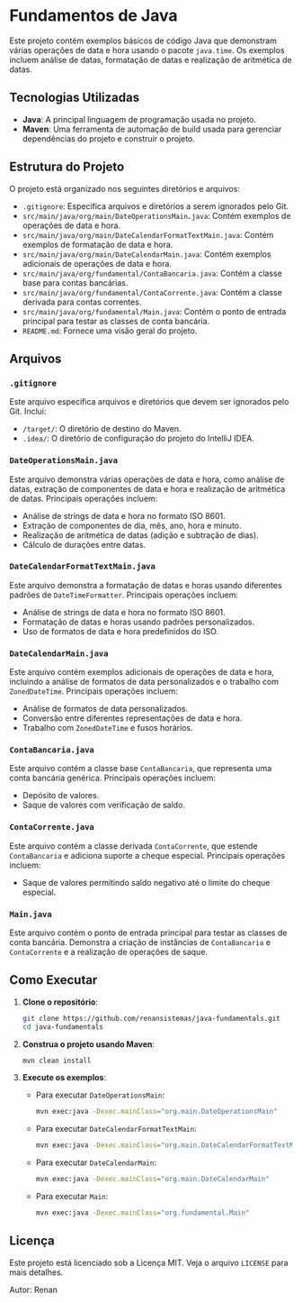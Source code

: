 # Fundamentos de Java

Este projeto contém exemplos básicos de código Java que demonstram várias operações de data e hora usando o pacote `java.time`. Os exemplos incluem análise de datas, formatação de datas e realização de aritmética de datas.

## Tecnologias Utilizadas

- **Java**: A principal linguagem de programação usada no projeto.
- **Maven**: Uma ferramenta de automação de build usada para gerenciar dependências do projeto e construir o projeto.

## Estrutura do Projeto

O projeto está organizado nos seguintes diretórios e arquivos:

- `.gitignore`: Especifica arquivos e diretórios a serem ignorados pelo Git.
- `src/main/java/org/main/DateOperationsMain.java`: Contém exemplos de operações de data e hora.
- `src/main/java/org/main/DateCalendarFormatTextMain.java`: Contém exemplos de formatação de data e hora.
- `src/main/java/org/main/DateCalendarMain.java`: Contém exemplos adicionais de operações de data e hora.
- `src/main/java/org/fundamental/ContaBancaria.java`: Contém a classe base para contas bancárias.
- `src/main/java/org/fundamental/ContaCorrente.java`: Contém a classe derivada para contas correntes.
- `src/main/java/org/fundamental/Main.java`: Contém o ponto de entrada principal para testar as classes de conta bancária.
- `README.md`: Fornece uma visão geral do projeto.

## Arquivos

### `.gitignore`

Este arquivo especifica arquivos e diretórios que devem ser ignorados pelo Git. Inclui:

- `/target/`: O diretório de destino do Maven.
- `.idea/`: O diretório de configuração do projeto do IntelliJ IDEA.

### `DateOperationsMain.java`

Este arquivo demonstra várias operações de data e hora, como análise de datas, extração de componentes de data e hora e realização de aritmética de datas. Principais operações incluem:

- Análise de strings de data e hora no formato ISO 8601.
- Extração de componentes de dia, mês, ano, hora e minuto.
- Realização de aritmética de datas (adição e subtração de dias).
- Cálculo de durações entre datas.

### `DateCalendarFormatTextMain.java`

Este arquivo demonstra a formatação de datas e horas usando diferentes padrões de `DateTimeFormatter`. Principais operações incluem:

- Análise de strings de data e hora no formato ISO 8601.
- Formatação de datas e horas usando padrões personalizados.
- Uso de formatos de data e hora predefinidos do ISO.

### `DateCalendarMain.java`

Este arquivo contém exemplos adicionais de operações de data e hora, incluindo a análise de formatos de data personalizados e o trabalho com `ZonedDateTime`. Principais operações incluem:

- Análise de formatos de data personalizados.
- Conversão entre diferentes representações de data e hora.
- Trabalho com `ZonedDateTime` e fusos horários.

### `ContaBancaria.java`

Este arquivo contém a classe base `ContaBancaria`, que representa uma conta bancária genérica. Principais operações incluem:

- Depósito de valores.
- Saque de valores com verificação de saldo.

### `ContaCorrente.java`

Este arquivo contém a classe derivada `ContaCorrente`, que estende `ContaBancaria` e adiciona suporte a cheque especial. Principais operações incluem:

- Saque de valores permitindo saldo negativo até o limite do cheque especial.

### `Main.java`

Este arquivo contém o ponto de entrada principal para testar as classes de conta bancária. Demonstra a criação de instâncias de `ContaBancaria` e `ContaCorrente` e a realização de operações de saque.

## Como Executar

1. **Clone o repositório**:
    ```sh
    git clone https://github.com/renansistemas/java-fundamentals.git
    cd java-fundamentals
    ```

2. **Construa o projeto usando Maven**:
    ```sh
    mvn clean install
    ```

3. **Execute os exemplos**:
   - Para executar `DateOperationsMain`:
       ```sh
       mvn exec:java -Dexec.mainClass="org.main.DateOperationsMain"
       ```
   - Para executar `DateCalendarFormatTextMain`:
       ```sh
       mvn exec:java -Dexec.mainClass="org.main.DateCalendarFormatTextMain"
       ```
   - Para executar `DateCalendarMain`:
       ```sh
       mvn exec:java -Dexec.mainClass="org.main.DateCalendarMain"
       ```
   - Para executar `Main`:
       ```sh
       mvn exec:java -Dexec.mainClass="org.fundamental.Main"
       ```

## Licença

Este projeto está licenciado sob a Licença MIT. Veja o arquivo `LICENSE` para mais detalhes.

Autor: Renan